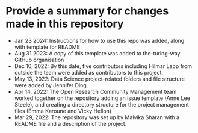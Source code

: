 # Provide a summary for changes made in this repository

- Jan 23 2024: Instructions for how to use this repo was added, along with template for README
- Aug 31 2023: A copy of this template was added to the-turing-way GitHub organisation
- Dec 10, 2022: By this date, five contributors including Hilmar Lapp from outside the team were added as contributors to this project.
- May 13, 2022: Data Science project-related folders and file structure were added by Jennifer Ding.
- Apr 14, 2022: The Open Research Community Management team worked together on the repository adding an issue template (Anne Lee Steele), and creating a directory structure for the project management files (Emma Karoune and Vicky Hellon)
- Mar 29, 2022: The repository was set up by Malvika Sharan with a README file and a description of the project.
